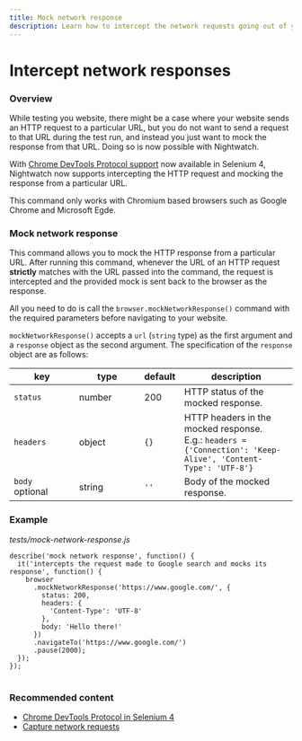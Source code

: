 ```yaml
---
title: Mock network response
description: Learn how to intercept the network requests going out of your browser and mock their responses.
---
```


<div class="page-header"><h1>Intercept network responses</h1></div>

### Overview

While testing you website, there might be a case where your website sends an HTTP request to a particular URL, but you do not want to send a request to that URL during the test run, and instead you just want to mock the response from that URL. Doing so is now possible with Nightwatch.

With [Chrome DevTools Protocol support](https://www.selenium.dev/documentation/webdriver/bidirectional/chrome_devtools/) now available in Selenium 4, Nightwatch now supports intercepting the HTTP request and mocking the response from a particular URL.

<div class="alert alert-info">
  This command only works with Chromium based browsers such as Google Chrome and Microsoft Egde.
</div>

### Mock network response

This command allows you to mock the HTTP response from a particular URL. After running this command, whenever the URL of an HTTP request **strictly** matches with the URL passed into the command, the request is intercepted and the provided mock is sent back to the browser as the response.

All you need to do is call the `browser.mockNetworkResponse()` command with the required parameters before navigating to your website.

`mockNetworkResponse()` accepts a `url` (`string` type) as the first argument and a `response` object as the second argument. The specification of the `response` object are as follows:

<table class="table table-bordered table-striped">
  <thead>
   <tr>
     <th style="width: 100px;">key</th>
     <th style="width: 100px;">type</th>
     <th style="width: 50px;">default</th>
     <th>description</th>
   </tr>
  </thead>
  <tbody>
    <tr>
      <td><code>status</code></td>
      <td>number</td>
      <td>200</td>
      <td>HTTP status of the mocked response.</td>
    </tr>
    <tr>
      <td><code>headers</code></td>
      <td>object</td>
      <td><code>{}</code></td>
      <td>HTTP headers in the mocked response.<br>E.g.: <code>headers = {'Connection': 'Keep-Alive', 'Content-Type': 'UTF-8'}</code></td>
    </tr>    
    <tr>
      <td><code>body</code><br><span class="optional">optional</span></td>
      <td>string</td>
      <td><code>''</code></td>
      <td>Body of the mocked response.</td>
    </tr>
  </tbody>
</table>

### Example

<div class="sample-test"><i>tests/mock-network-response.js</i>
<pre class="line-numbers language-javascript">
<code class="language-javascript">describe('mock network response', function() {
  it('intercepts the request made to Google search and mocks its response', function() {
    browser
      .mockNetworkResponse('https://www.google.com/', {
        status: 200,
        headers: {
          'Content-Type': 'UTF-8'
        },
        body: 'Hello there!'
      })
      .navigateTo('https://www.google.com/')
      .pause(2000);
  });
});
</code>
</pre></div>

### Recommended content
- [Chrome DevTools Protocol in Selenium 4](https://www.selenium.dev/documentation/webdriver/bidirectional/chrome_devtools/)
- [Capture network requests](/guide/network-requests/capture-network-calls.html)


